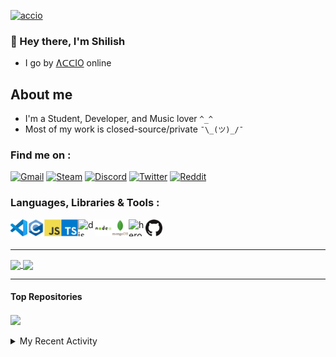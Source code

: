 <!-- 👋 Hey, I’m **Shilish**

Most of my work is private ^_^

Find some of my socials here

https://shilish.github.io/Shilish/ -->

[<img align="centre" alt="accio" src="https://cdn.discordapp.com/attachments/561917883958034444/898745223046369321/IO.png" />][rr]

### 👋 Hey there, I'm **Shilish**

- I go by [ɅᑕᑕIO][site] online

## About me

- I'm a Student, Developer, and Music lover `^_^`
- Most of my work is closed-source/private `¯\_(ツ)_/¯`

### Find me on :

[![Gmail](https://img.shields.io/badge/Gmail-D14836?style=for-the-badge&logo=gmail&logoColor=white)][mail]
[![Steam](https://img.shields.io/badge/steam-%23000000.svg?style=for-the-badge&logo=steam&logoColor=white)][steam]
[![Discord](https://img.shields.io/badge/%C9%85%E1%91%95%E1%91%95IO-%237289DA.svg?style=for-the-badge&logo=discord&logoColor=white)][discord]
[![Twitter](https://img.shields.io/badge/Twitter-%231DA1F2.svg?style=for-the-badge&logo=Twitter&logoColor=white)][twitter]
[![Reddit](https://img.shields.io/badge/Reddit-FF4500?style=for-the-badge&logo=reddit&logoColor=white)][reddit]

### Languages, Libraries & Tools :

[<img align="left" alt="vsc" width="27" height="27" src="https://raw.githubusercontent.com/github/explore/80688e429a7d4ef2fca1e82350fe8e3517d3494d/topics/visual-studio-code/visual-studio-code.png" />][rr]
[<img align="left" alt="C" width="27" height="27" src="https://raw.githubusercontent.com/devicons/devicon/master/icons/c/c-original.svg" />][rr]
[<img align="left" alt="js" width="27" height="27" src="https://raw.githubusercontent.com/devicons/devicon/master/icons/javascript/javascript-original.svg" />][rr]
[<img align="left" alt="ts" width="27" height="27" src="https://raw.githubusercontent.com/devicons/devicon/master/icons/typescript/typescript-original.svg" />][rr]
[<img align="left" alt="djs" width="27" height="27" src="https://discordjs.guide/meta-image.png" />][rr]
[<img align="left" alt="nodejs" width="27" height="27" src="https://raw.githubusercontent.com/devicons/devicon/master/icons/nodejs/nodejs-original-wordmark.svg" />][rr]
[<img align="left" alt="mongo" width="27" height="27" src="https://raw.githubusercontent.com/devicons/devicon/master/icons/mongodb/mongodb-original-wordmark.svg" />][rr]
[<img align="left" alt="heroku" width="27" height="27" src="https://www.vectorlogo.zone/logos/heroku/heroku-icon.svg" />][rr]
[<img align="left" alt="github" width="27" height="27" src="https://raw.githubusercontent.com/github/explore/78df643247d429f6cc873026c0622819ad797942/topics/github/github.png" />][rr]

<!-- [<img align="left" alt="" width="40" height="40" src="" />][rr] c2fffc//90f3f5//73fdff//03f8fc-->
<br>
</br>

---

<a href="https://www.youtube.com/watch?v=dQw4w9WgXcQ">
  <img align="center" src="https://readme-stats-acc.vercel.app/api?username=shilish&hide=issues,contribs&count_private=true&show_icons=true&include_all_commits=true&custom_title=ɅᑕᑕIO's+GitHub+Stats+👨‍💻&border_color=e8e8e8&border_radius=25&title_color=ff4d73&bg_color=2C2F33&icon_color=5865F2&text_color=e8e8e8" />
</a>

<a href="https://www.youtube.com/watch?v=dQw4w9WgXcQ">
  <img align="center" src="https://readme-stats-acc.vercel.app/api/top-langs/?username=shilish&layout=compact&border_color=e8e8e8&border_radius=25&custom_title=Most+Used+Languages+📊&title_color=ff4d73&bg_color=2C2F33&icon_color=5865F2&text_color=e8e8e8" />
</a>

<!-- [![MyGithubStats](https://readme-stats-acc.vercel.app/api?username=shilish&hide=issues,contribs&count_private=true&show_icons=true&include_all_commits=true&custom_title=ɅᑕᑕIO's+GitHub+Stats+👨‍💻&hide_border=true&title_color=ff4d73&bg_color=2C2F33&icon_color=5865F2&text_color=c2fffc)][rr]

[![TopLangs](https://readme-stats-acc.vercel.app/api/top-langs/?username=shilish&layout=compact&hide_border=true&custom_title=Most+Used+Languages+📊&title_color=ff4d73&bg_color=2C2F33&icon_color=5865F2&text_color=e8fffe)][rr] -->

---

#### Top Repositories

<a href="https://github.com/Shilish/Mr.Crown">
  <img align="center" src="https://readme-stats-acc.vercel.app/api/pin/?username=shilish&repo=Mr.Crown&hide_border=true&show_owner=true&title_color=1793ff&bg_color=2C2F33&icon_color=5865F2&text_color=e8e8e8" />
</a>

<!-- [![PinnedCard](https://readme-stats-acc.vercel.app/api/pin/?username=shilish&repo=Mr.Crown&hide_border=true&show_owner=true&title_color=ff4d73&bg_color=2C2F33&icon_color=5865F2&text_color=c2fffc)](https://github.com/Shilish/Mr.Crown) -->

<br>
</br>

<details>

<summary> My Recent Activity</summary>
  
<!--START_SECTION:activity-->
<!--END_SECTION:activity-->

</details>

[site]: https://shilish.github.io/Shilish/
[github]: https://github.com/Shilish
[mail]: mailto:shilishvatsin@gmail.com
[steam]: https://steamcommunity.com/id/accio15/
[discord]: https://discord.com/invite/3T4zPr9
[twitter]: https://twitter.com/_shilish_
[reddit]: https://www.reddit.com/user/Alpha_1_5
[rr]: https://www.youtube.com/watch?v=dQw4w9WgXcQ
